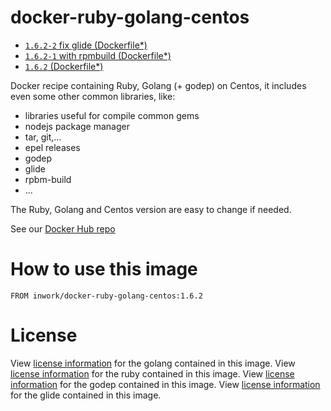 # docker-ruby-golang-centos

- [`1.6.2-2` fix glide (Dockerfile*)](https://github.com/InWork/docker-ruby-golang-centos/blob/62d8b916c999f25323b2c2a81dda3645c4e6670b/Dockerfile)
- [`1.6.2-1` with rpmbuild (Dockerfile*)](https://github.com/InWork/docker-ruby-golang-centos/blob/27993e1289c409bf1338eddd8c5e7b018fb06b95/Dockerfile)
- [`1.6.2` (Dockerfile*)](https://github.com/InWork/docker-ruby-golang-centos/blob/63d08f2233349efe47bd391e50a8f5fe1b575b96/Dockerfile)

Docker recipe containing Ruby, Golang (+ godep) on Centos, it includes even some other common libraries, like:

- libraries useful for compile common gems
- nodejs package manager
- tar, git,...
- epel releases
- godep
- glide
- rpbm-build
- ...

The Ruby, Golang and Centos version are easy to change if needed.

See our [Docker Hub repo](https://hub.docker.com/r/inwork/docker-ruby-golang-centos/)


# How to use this image

````
FROM inwork/docker-ruby-golang-centos:1.6.2
````

# License

View [license information](http://golang.org/LICENSE) for the golang contained in this image.
View [license information](https://www.ruby-lang.org/en/about/license.txt) for the ruby contained in this image.
View [license information](https://github.com/tools/godep/blob/master/License) for the godep contained in this image.
View [license information](https://github.com/Masterminds/glide/blob/master/LICENSE) for the glide contained in this image.


